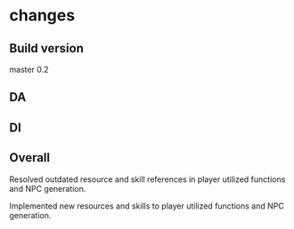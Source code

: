 # changes

## Build version

master 0.2

## DA

## DI

## Overall

Resolved outdated resource and skill references in player utilized functions and NPC generation.

Implemented new resources and skills to player utilized functions and NPC generation.
